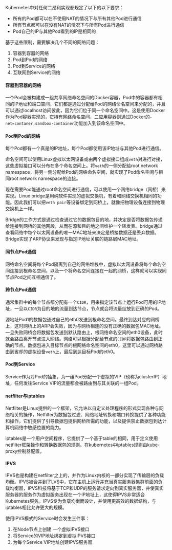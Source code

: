 Kubernetes中对任何二昂利实现都规定了以下的以下要求：

- 所有的Pod都可以在不使用NAT的情况下与所有其他Pod进行通信
- 所有节点都可以在没有NAT的情况下与所有Pod进行通信
- Pod自己的IP与其他Pod看到的IP是相同的

基于这些限制，需要解决几个不同的网络问题：

1. 容器到容器的网络
2. Pod到Pod的网络
3. Pod到Service的网络
4. 互联网到Service的网络

#### 容器到容器的网络

​		一个Pod会被构建成一组共享网络命名空间的Docker容器，Pod中的容器都有相同的IP地址和端口空间，它们都是通过分配给Pod的网络命名空间来分配的，并且可以通过localhost访问彼此，因为它们位于同一个命名空间中。这是使用Docker作为Pod容器实现的，它持有网络命名空间，二应用容器则通过Docker的```-net=contaner:sandbox-container```功能加入到该命名空间中。

#### Pod到Pod的网络

​		每个Pod都有一个真是的IP地址，每个Pod都使用该IP地址与其他Pod进行通信。

​		命名空间可以使用Linux虚拟以太网设备或由两个虚拟接口组成```veth```对进行对接，这些虚拟接口可以分布在多个命名空间上。将```veth```的一侧分配给root network namespace，将另一侧分配给Pod的网络命名空间，就实现了Pod命名空间与相同root network namespace的连接。

​		现在需要Pod能通过root命名空间进行通信，可以使用一个网络bridge（网桥）来实现。Linux bridge是用纯软件实现的虚拟交换机，有着和网络交换机相同的功能。因此我们可以把```veth pair```等设备绑定到网桥上，就像把物理设备连接到物理交换机上一样。

​		Bridge的工作方式是通过检查通过它的数据包目的地，并决定是否将数据包传递给连接到网桥的其他网段，从而在源和目的地之间维护一个转发表。bridge通过查看网络中每个以太网设备的唯一MAC地址来决定是桥接数据还是丢弃数据。Bridge实现了ARP协议来发现与指定IP地址关联的链路层MAC地址。

#### 同节点Pod通信

​		网络命名空间将每个Pod隔离到自己的网络堆栈中，虚拟以太网设备将每个命名空间连接到根命名空间，以及一个将命名空间连接在一起的网桥，这样就可以实现同节点Pod之间互相通信了。

#### 跨节点Pod通信

​		通常集群中的每个节点都分配有一个```CIDR```，用来指定该节点上运行Pod可用的IP地址，一旦以```CIDR```为目的地的流量到达节点，节点就会将流量绽放到正确的Pod。

​		源地址Pod1的数据包通过自己的eth0发送到根命名空间，最终到达对应的网桥上，这时网桥上的ARP会失败，因为与网桥相连的没有正确的数据包MAC地址。一旦失败网桥会将数据包发送到默认路由上，根网络命名空间的eth0设备，此时就会路由离开节点进入网络。网络可以根据分配给节点的```CIDR```将数据包路由到正确的节点。数据包进入目标节点的根网络命名空间的eth0，这里可以通过网桥路由到省却的虚拟设备```veth```上，最后到达目标Pod的eth0。

#### Pod到Service

​		Service作为对Pod的抽象，为一组Pod分配一个虚拟的VIP（也称为clusterIP）地址，任何发往Service VIP的流量都会被路由到与其关联的一组Pod。

#### netfilter与iptables

​		Netfilter是Linux提供的一个框架，它允许以自定义处理程序的形式实现各种与网络相关的操作，Netfilter为数据包过滤、网络地址转换和端口转换提供了各种功能和操作，它们提供了引导数据包提供网桥所需的功能，以及提供禁止数据包到达计算机网络中敏感位置的能力。

​		iptables是一个用户空间程序，它提供了一个基于table的相同，用于定义使用netfilter框架操作和转换数据包的规则。在kubernetes中iptables规则由kube-proxy控制器配置。

#### IPVS

​		IPVS也是构建在netfilter之上的，并作为Linux内核的一部分实现了传输层的负载均衡。IPVS被合并到了LVS中，它在主机上运行并充当真实服务器集群前面的负载均衡器，IPVS科技将基于TCP和UDP的服务请求定向到真实服务器，并使真实服务器的服务作为虚拟服务出现在一个IP地址上，这使得IPVS非常适合Kubernetes服务。IPVS专为负载均衡而设计，并使用更高效的数据结构，与iptables相比允许更大的规模。

使用IPVS模式的Service时会发生三件事：

1. 在Node节点上创建 一个虚拟IPVS接口
2. 将Service的VIP地址绑定到虚拟IPVS接口
3. 为每个Service VIP地址创建IPVS服务器

###### 

